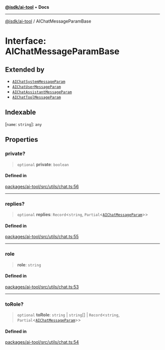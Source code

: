 [**@isdk/ai-tool**](../README.md) • **Docs**

***

[@isdk/ai-tool](../globals.md) / AIChatMessageParamBase

# Interface: AIChatMessageParamBase

## Extended by

- [`AIChatSystemMessageParam`](AIChatSystemMessageParam.md)
- [`AIChatUserMessageParam`](AIChatUserMessageParam.md)
- [`AIChatAssistantMessageParam`](AIChatAssistantMessageParam.md)
- [`AIChatToolMessageParam`](AIChatToolMessageParam.md)

## Indexable

 \[`name`: `string`\]: `any`

## Properties

### private?

> `optional` **private**: `boolean`

#### Defined in

[packages/ai-tool/src/utils/chat.ts:56](https://github.com/isdk/ai-tool.js/blob/e324043799402aa2caa41711a9168487ab85c166/src/utils/chat.ts#L56)

***

### replies?

> `optional` **replies**: `Record`\<`string`, `Partial`\<[`AIChatMessageParam`](../type-aliases/AIChatMessageParam.md)\>\>

#### Defined in

[packages/ai-tool/src/utils/chat.ts:55](https://github.com/isdk/ai-tool.js/blob/e324043799402aa2caa41711a9168487ab85c166/src/utils/chat.ts#L55)

***

### role

> **role**: `string`

#### Defined in

[packages/ai-tool/src/utils/chat.ts:53](https://github.com/isdk/ai-tool.js/blob/e324043799402aa2caa41711a9168487ab85c166/src/utils/chat.ts#L53)

***

### toRole?

> `optional` **toRole**: `string` \| `string`[] \| `Record`\<`string`, `Partial`\<[`AIChatMessageParam`](../type-aliases/AIChatMessageParam.md)\>\>

#### Defined in

[packages/ai-tool/src/utils/chat.ts:54](https://github.com/isdk/ai-tool.js/blob/e324043799402aa2caa41711a9168487ab85c166/src/utils/chat.ts#L54)
